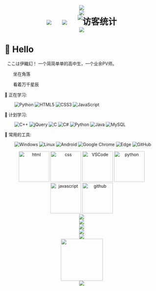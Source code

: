 <!-- 动态打字效果 -->
<h1 align="center">
  <a href="https://www.chwin.asia/">
    <img src="https://readme-typing-svg.herokuapp.com/?lines=よ！ここは伊織幻！;一個簡簡單單的高中生！!&center=true&size=27">
  </a>

<!-- Just image-->
<div align="center"><img src="https://b.chwin.asia/wp-content/uploads/2022/11/lab.magiconch.com90s-time-machine-1667805977028.jpg"></div>

<!-- 个人资料徽标 -->
<div align="center">
  <a href="https://www.chwin.asia/"><img src="https://img.shields.io/badge/website-Website-blue"></a>&emsp;
  <a href="https://b.chwin.asia/"><img src="https://img.shields.io/badge/website-Blog-pink"></a>&emsp;
<!-- 访客数统计徽标 -->
<img src="https://visitor-badge.glitch.me/badge?page_id=IoriMaboroshi" alt="访客统计" /></div>
  
<!-- 贪吃蛇代码贡献图 -->
<div align="center"><img src="https://cdn.jsdelivr.net/gh/sun0225SUN/sun0225SUN/contribution-snake/github-contribution-grid-snake.svg" /></div>
  

#  🙋 Hello

<p>&nbsp;&nbsp;ここは伊織幻！ 一个简简单单的高中生，一个业余PV师。</p>
<p>&emsp;&emsp;坐在角落</p>
<p>&emsp;&emsp;看着万千星辰</p>

💪 正在学习: 

&emsp;&emsp;
![Python](https://img.shields.io/badge/-Python-pink?style=flat-square&logo=Python)
![HTML5](https://img.shields.io/badge/-HTML5-E34F26?style=flat-square&logo=html5&logoColor=white)
![CSS3](https://img.shields.io/badge/-CSS3-1572B6?style=flat-square&logo=css3)
![JavaScript](https://img.shields.io/badge/-JavaScript-oringe?style=flat-square&logo=javascript)
  
🧠 计划学习:

&emsp;&emsp;
![C++](https://img.shields.io/badge/-C++-00599C?style=flat-square&logo=c)
![jQuery](https://img.shields.io/badge/jquery-%230769AD.svg?style=style=flat-square&logo=jquery&logoColor=white)
![C](https://img.shields.io/badge/c-%2300599C.svg?style=flat-square&logo=c&logoColor=white)
![C#](https://img.shields.io/badge/c%23-%23239120.svg?style=flat-square&logo=c-sharp&logoColor=white)
![Python](https://img.shields.io/badge/-Python-pink?style=flat-square&logo=Python)
![Java](https://img.shields.io/badge/-java-yellow?style=flat-square&logo=java)
![MySQL](https://img.shields.io/badge/mysql-%2300f.svg?style=flat-square&logo=mysql&logoColor=white)
  
🧰 常用的工具:

&emsp;&emsp; 
![Windows](https://img.shields.io/badge/Windows-0078D6?style=flat-square&logo=windows&logoColor=white)
![Linux](https://img.shields.io/badge/Linux-FCC624?style=style=flat-square&logo=linux&logoColor=black)
![Android](https://img.shields.io/badge/Android-3DDC84?style=flat-square&logo=android&logoColor=white)
![Google Chrome](https://img.shields.io/badge/Chrome-4285F4?style=flat-square&logo=GoogleChrome&logoColor=white)
![Edge](https://img.shields.io/badge/Edge-0078D7?style=flat-square&logo=Microsoft-edge&logoColor=white)
![GitHub](https://img.shields.io/badge/-GitHub-pink?style=flat-square&logo=github)

<!-- Gif -->
<div align="center">
  <img alt-"html5" src="https://media.giphy.com/media/XAxylRMCdpbEWUAvr8/giphy.gif" width="100" title="html">
  <img alt="css" src="https://media.giphy.com/media/fsEaZldNC8A1PJ3mwp/giphy.gif" width="100" title="css">
  <img alt="VSCode" src="https://i.giphy.com/media/IdyAQJVN2kVPNUrojM/200.webp" width="100" title="vscode">
  <img alt="python" src="https://i.giphy.com/media/LMt9638dO8dftAjtco/200.webp" width="100" title="python">
  <img alt="javascript" src="https://media3.giphy.com/media/ln7z2eWriiQAllfVcn/200w.webp" width="100" title="javascript">
  <img alt="github" src="https://i.giphy.com/media/KzJkzjggfGN5Py6nkT/200.webp" width="100" title="github">
</div>

<!-- Just image-->
<div align="center"> <img src="https://b.chwin.asia/wp-content/uploads/2022/11/1668047436-lab.magiconch.com90s-time-machine-1667806014954.jpg"> </div>
<div align="center"> <img src="https://activity-graph.herokuapp.com/graph?username=IoriMaboroshi&theme=xcode" /> </div>
<div align="center"> <img src="https://github-profile-trophy.vercel.app/?username=IoriMaboroshi" /> </div>
<div align="center"> <img src="https://github-readme-streak-stats.herokuapp.com/?user=IoriMaboroshi" /> </div>
<div align="center"> <img src="https://metrics.lecoq.io/IoriMaboroshi?template=classic&config.timezone=Asia%2FShanghai"> </div>
<div align="center"> <img height="137px" src="https://github-readme-stats.vercel.app/api?username=IoriMaboroshi&hide_title=true&hide_border=true&show_icons=trueline_height=21&text_color=000&icon_color=000&bg_color=0,ea6161,ffc64d,fffc4d,52fa5a&theme=graywhite" /> </div><div align="center"> <img src="https://github-readme-stats.vercel.app/api/top-langs/?username=IoriMaboroshi&hide_title=true&hide_border=true&layout=compact&langs_count=6&text_color=000&icon_color=fff&bg_color=0,52fa5a,4dfcff,c64dff&theme=graywhite" /> </div>
